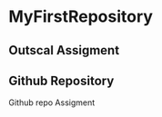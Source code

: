# MyFirstRepository
Outscal Assigment
-------------------------------------
## Github Repository
Github repo Assigment
